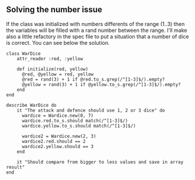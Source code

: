## Solving the number issue

If the class was initialized with numbers differents of the range (1..3) then the variables will be filled with a rand number between the range. I'll make also a little refactory in the spec file to put a situation that a number of dice is correct. You can see below the solution. 

	class WarDice 
		attr_reader :red, :yellow

		def initialize(red, yellow)
		  @red, @yellow = red, yellow
		  @red = rand(3) + 1 if @red.to_s.grep(/^[1-3]$/).empty?
		  @yellow = rand(3) + 1 if @yellow.to_s.grep(/^[1-3]$/).empty?
		end
	end

	describe WarDice do
		it "The attack and defence should use 1, 2 or 3 dice" do 
		  wardice = Wardice.new(0, 7)
		  wardice.red.to_s.should match(/^[1-3]$/)
		  wardice.yellow.to_s.should match(/^[1-3]$/)

		  wardice2 = Wardice.new(2, 3)
		  wardice2.red.should == 2
		  wardice2.yellow.should == 3
		end
	
		it "Should compare from bigger to less values and save in array result"
	end
